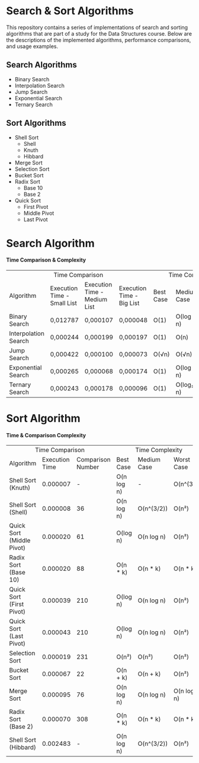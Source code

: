 # Search & Sort Algorithms

This repository contains a series of implementations of search and sorting algorithms that are part of a study for the Data Structures course. Below are the descriptions of the implemented algorithms, performance comparisons, and usage examples.

## Search Algorithms
- Binary Search
- Interpolation Search
- Jump Search
- Exponential Search
- Ternary Search

## Sort Algorithms

- Shell Sort
  - Shell
  - Knuth
  - Hibbard
- Merge Sort
- Selection Sort
- Bucket Sort
- Radix Sort
  - Base 10
  - Base 2
- Quick Sort
  - First Pivot
  - Middle Pivot
  - Last Pivot

# Search Algorithm

#### Time Comparison & Complexity

<table>
 <tr>
  <td colspan="4" style="text-align: center;">Time Comparison</td>
  <td colspan="3" style="text-align: center;">Time Complexity</td>
 </tr>
 <tr>
   <td>Algorithm</td>
   <td>Execution Time - Small List</td>
   <td>Execution Time - Medium List</td>
   <td>Execution Time - Big List</td>
   <td>Best Case</td>
   <td>Medium Case</td>
   <td>Worst Case</td>
   <td>Space Complexity</td>
 </tr>
 <tr>
   <td>Binary Search</td>
   <td>0,012787</td>
   <td>0,000107</td>
   <td>0,000048</td>
   <td>O(1)</td>
   <td>O(log n)</td>
   <td>O(log n)</td>
   <td>O(1)</td>
 </tr>
 <tr>
   <td>Interpolation Search</td>
   <td>0,000244</td>
   <td>0,000199</td>
   <td>0,000197</td>
   <td>O(1)</td>
   <td>O(n)</td>
   <td>O(log(log n))</td>
   <td>O(1)</td>
 </tr>
 <tr>
   <td>Jump Search</td>
   <td>0,000422</td>
   <td>0,000100</td>
   <td>0,000073</td>
   <td>O(√n)</td>
   <td>O(√n)</td>
   <td>O(√n)</td>
   <td>O(1)</td>
 </tr>
 <tr>
   <td>Exponential Search</td>
   <td>0,000265</td>
   <td>0,000068</td>
   <td>0,000174</td>
   <td> O(1)</td>
   <td>O(log n)</td>
   <td>O(log n)</td>
   <td>O(1)</td>
 </tr>
 <tr>
   <td>Ternary Search</td>
   <td>0,000243</td>
   <td>0,000178</td>
   <td>0,000096</td>
   <td> O(1)</td>
   <td>O(log₃ n)</td>
   <td>O(log₃ n)</td>
   <td>O(1)</td>
 </tr>
</table>

# Sort Algorithm

#### Time & Comparison Complexity

<table>
 <tr>
  <td colspan="4" style="text-align: center;">Time Comparison</td>
  <td colspan="3" style="text-align: center;">Time Complexity</td>
 </tr>
 <tr>
   <td>Algorithm</td>
   <td>Execution Time</td>
   <td colspan="2">Comparison Number</td>
   <td>Best Case</td>
   <td>Medium Case</td>
   <td>Worst Case</td>
   <td>Space Complexity</td>
 </tr>
 <tr>
   <td>Shell Sort (Knuth)</td>
   <td>0.000007</td>
   <td colspan="2">-</td>
   <td>O(n log n)</td>
   <td>-</td>
   <td>O(n^(3/2)</td>
   <td>O(1)</td>
 </tr>
 <tr>
   <td>Shell Sort (Shell)</td>
   <td>0.000008</td>
   <td colspan="2">36</td>
   <td>O(n log n)</td>
   <td>O(n^(3/2))</td>
   <td>O(n²)</td>
   <td>O(1)</td>
 </tr>
 <tr>
   <td>Quick Sort (Middle Pivot)</td>
   <td>0.000020</td>
   <td colspan="2">61</td>
   <td>O(log n)</td>
   <td>O(n log n)</td>
   <td>O(n²)</td>
   <td>O(log n)</td>
 </tr>
 <tr>
   <td>Radix Sort (Base 10)</td>
   <td>0.000020</td>
   <td colspan="2">88</td>
   <td>O(n * k)</td>
   <td>O(n * k)</td>
   <td>O(n * k)</td>
   <td>O(n + k)</td>
 </tr>
 <tr>
   <td>Quick Sort (First Pivot)</td>
   <td>0.000039</td>
   <td colspan="2">210</td>
   <td>O(log n)</td>
   <td>O(n log n)</td>
   <td>O(n²)</td>
   <td>O(log n)</td>
 </tr>
 <tr>
   <td>Quick Sort (Last Pivot)</td>
   <td>0.000043</td>
   <td colspan="2">210</td>
   <td>O(log n)</td>
   <td>O(n log n)</td>
   <td>O(n²)</td>
   <td>O(log n)</td>
 </tr>
 <tr>
   <td>Selection Sort</td>
   <td>0.000019</td>
   <td colspan="2">231</td>
   <td>O(n²)</td>
   <td>O(n²)</td>
   <td>O(n²)</td>
   <td>O(1)</td>
 </tr>
 <tr>
   <td>Bucket Sort</td>
   <td>0.000067</td>
   <td colspan="2">22</td>
   <td>O(n + k)</td>
   <td>O(n + k)</td>
   <td>O(n²)</td>
   <td>O(n + k)</td>
 </tr>
 <tr>
   <td>Merge Sort</td>
   <td>0.000095</td>
   <td colspan="2">76</td>
   <td>O(n log n)</td>
   <td>O(n log n)</td>
   <td>O(n log n)</td>
   <td>O(n)</td>
 </tr>
 <tr>
   <td>Radix Sort (Base 2)</td>
   <td>0.000070</td>
   <td colspan="2">308</td>
   <td>O(n * k)</td>
   <td>O(n * k)</td>
   <td>O(n * k)</td>
   <td>O(n + k)</td>
 </tr>
 <tr>
   <td>Shell Sort (Hibbard)</td>
   <td>0.002483</td>
   <td colspan="2">-</td>
   <td>O(n log n)</td>
   <td>O(n^(3/2))</td>
   <td>O(n²)</td>
   <td>O(1)</td>
 </tr>
</table>


